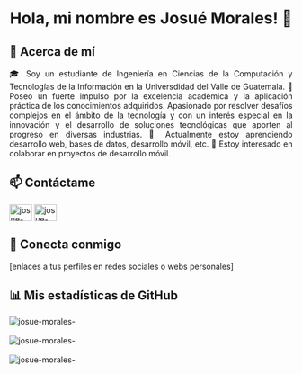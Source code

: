 <h1 align="center">Hola, mi nombre es Josué Morales! 👻</h1>

## 🚀 Acerca de mí
<p align="justify">
🎓 Soy un estudiante de Ingeniería en Ciencias de la Computación y Tecnologías de la Información en la Universdidad del Valle de Guatemala.
🔭 Poseo un fuerte impulso por la excelencia académica y la
aplicación práctica de los conocimientos adquiridos. Apasionado
por resolver desafíos complejos en el ámbito de la tecnología y con
un interés especial en la innovación y el desarrollo de soluciones
tecnológicas que aporten al progreso en diversas industrias.
🌱 Actualmente estoy aprendiendo desarrollo web, bases de datos, desarrollo móvil, etc.
👯 Estoy interesado en colaborar en proyectos de desarrollo móvil.
</p>

## 📫 Contáctame
<p align="justify">
<a href="https://www.linkedin.com/in/isaackeitor/" target="blank"><img align="center" src="https://www.vectorlogo.zone/logos/linkedin/linkedin-icon.svg" alt="josue-morales-" height="30" width="40" /></a>
<a href="https://www.instagram.com/josueimg13/" target="blank"><img align="center" src="https://www.vectorlogo.zone/logos/instagram/instagram-icon.svg" alt="josue-morales-" height="30" width="40" /></a>

## 🤝 Conecta conmigo
[enlaces a tus perfiles en redes sociales o webs personales]
</p>

## 📊 Mis estadísticas de GitHub
<p align="justify">
<img align="left" src="https://github-readme-stats.vercel.app/api/top-langs?username=isaackeitor&show_icons=true&locale=en&layout=compact" alt="josue-morales-" />

<br />
<br />

<img align="left" src="https://github-readme-stats.vercel.app/api?username=isaackeitor&show_icons=true&locale=en" alt="josue-morales-" />

<br />
<br />

<img align="left" src="https://github-readme-streak-stats.herokuapp.com/?user=isaackeitor&" alt="josue-morales-" />
</p>


